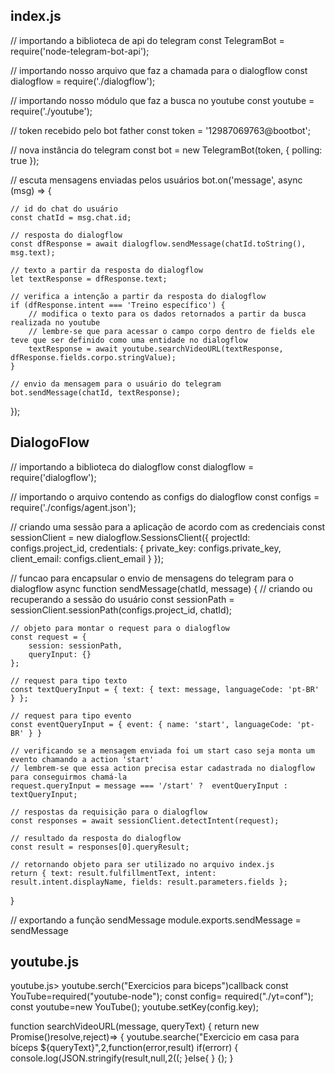 <h2> index.js</h2>

// importando a biblioteca de api do telegram 
const TelegramBot = require('node-telegram-bot-api');

// importando nosso arquivo que faz a chamada para o dialogflow
const dialogflow = require('./dialogflow');

// importando nosso módulo que faz a busca no youtube
const youtube = require('./youtube');

// token recebido pelo bot father
const token = '12987069763@bootbot';

// nova instância do telegram
const bot = new TelegramBot(token, { polling: true });

// escuta mensagens enviadas pelos usuários
bot.on('message', async (msg) => {
    
    // id do chat do usuário
    const chatId = msg.chat.id;

    // resposta do dialogflow
    const dfResponse = await dialogflow.sendMessage(chatId.toString(), msg.text);

    // texto a partir da resposta do dialogflow
    let textResponse = dfResponse.text;
    
    // verifica a intenção a partir da resposta do dialogflow
    if (dfResponse.intent === 'Treino específico') {
        // modifica o texto para os dados retornados a partir da busca realizada no youtube
        // lembre-se que para acessar o campo corpo dentro de fields ele teve que ser definido como uma entidade no dialogflow
        textResponse = await youtube.searchVideoURL(textResponse, dfResponse.fields.corpo.stringValue);
    }
    
    // envio da mensagem para o usuário do telegram
    bot.sendMessage(chatId, textResponse);
});

<h2> DialogoFlow</h2>
// importando a biblioteca do dialogflow
const dialogflow = require('dialogflow');

// importando o arquivo contendo as configs do dialogflow
const configs = require('./configs/agent.json');

// criando uma sessão para a aplicação de acordo com as credenciais
const sessionClient = new dialogflow.SessionsClient({
    projectId: configs.project_id,
    credentials: { private_key: configs.private_key, client_email: configs.client_email }
});

// funcao para encapsular o envio de mensagens do telegram para o dialogflow
async function sendMessage(chatId, message) {
    // criando ou recuperando a sessão do usuário
    const sessionPath = sessionClient.sessionPath(configs.project_id, chatId);

    // objeto para montar o request para o dialogflow
    const request = {
        session: sessionPath,
        queryInput: {}
    };

    // request para tipo texto
    const textQueryInput = { text: { text: message, languageCode: 'pt-BR' } };

    // request para tipo evento
    const eventQueryInput = { event: { name: 'start', languageCode: 'pt-BR' } }

    // verificando se a mensagem enviada foi um start caso seja monta um evento chamando a action 'start'
    // lembrem-se que essa action precisa estar cadastrada no dialogflow para conseguirmos chamá-la
    request.queryInput = message === '/start' ?  eventQueryInput : textQueryInput;

    // respostas da requisição para o dialogflow
    const responses = await sessionClient.detectIntent(request);

    // resultado da resposta do dialogflow
    const result = responses[0].queryResult;

    // retornando objeto para ser utilizado no arquivo index.js
    return { text: result.fulfillmentText, intent: result.intent.displayName, fields: result.parameters.fields };
}

// exportando a função sendMessage
module.exports.sendMessage = sendMessage

<h2>youtube.js</h2>
youtube.js> youtube.serch("Exercicios para biceps")callback
const YouTube=required("youtube-node");
const config= required("./yt=conf");
const youtube=new YouTube();
youtube.setKey(config.key);

function searchVideoURL(message, queryText) {
  return new Promise()resolve,reject)=> {
   youtube.searche("Exercicio em casa para bíceps  ${queryText}",2,function(error,result)
   if(errorr) {
     console.log(JSON.stringify(result,null,2((;
     }else{
     }
     {);
     }
     


